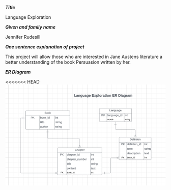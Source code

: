 ***Title***

Language Exploration 

***Given and family name***

Jennifer Rudesill

***One sentence explanation of project***

This project will allow those who are interested in Jane Austens literature a better understanding of the book Persuasion written by her.

***ER Diagram***

<<<<<<< HEAD
![Proposed Layout](LanguageERDiagram2.PNG)

